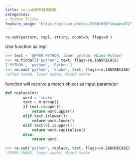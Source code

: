 ```yaml
---
title: re.sub使用替换函数
categories:
- Python Tricks
feature_image: "https://picsum.photos/2560/600?image=872"
---
```

<!-- more -->

`re.sub(pattern, repl, string, count=0, flags=0 )`

Use function as repl

```python
>>> text = 'UPPER PYTHON, lower python, Mixed Python'
>>> re.findall('python', text, flags=re.IGNORECASE)
['PYTHON', 'python', 'Python']
>>> re.sub('python', 'snake', text, flags=re.IGNORECASE)
'UPPER snake, lower snake, Mixed snake'
```

function will receive a match object as input parameter

```python
def replace(m):
        word = 'snake'
        text = m.group()
        if text.isupper():
            return word.upper()
        elif text.islower():
            return word.lower()
        elif text[0].isupper():
            return word.capitalize()
        else:
            return word

>>> re.sub('python', replace, text, flags=re.IGNORECASE)
'UPPER SNAKE, lower snake, Mixed Snake'
```

